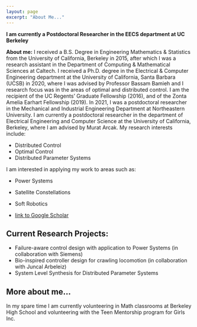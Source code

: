 ```yaml
---
layout: page
excerpt: "About Me..."
---
```


**I am currently a Postdoctoral Researcher in the EECS department at UC Berkeley**

**About me:** I received a B.S. Degree in Engineering Mathematics & Statistics from the University of California, Berkeley in 2015, after which I was a research assistant in the Department of Computing & Mathematical Sciences at Caltech. I received a Ph.D. degree in the Electrical & Computer Engineering department at the University of California, Santa Barbara (UCSB) in 2020, where I was advised by Professor Bassam Bamieh and I research focus was in the areas of optimal and distributed control. I am the recipient of the UC Regents’ Graduate Fellowship (2016), and of
the Zonta Amelia Earhart Fellowship (2019). In 2021, I was a postdoctoral researcher in the Mechanical and Industrial Engineering Department at Northeastern University. I am currently a postdoctoral researcher in the department of Electrical Engineering and Computer Science at the University of California, Berkeley, where I am advised by Murat Arcak. My research interests include: 

- Distributed Control
- Optimal Control
- Distributed Parameter Systems

I am interested in applying my work to areas such as:

- Power Systems
- Satellite Constellations
- Soft Robotics



- [link to Google Scholar](https://scholar.google.com/citations?user=WzacMi8AAAAJ&hl=en&authuser=1)



## Current Research Projects:

- Failure-aware control design with application to Power Systems (in collaboration with Siemens)
- Bio-inspired controller design for crawling locomotion (in collaboration with Juncal Arbeleiz) 
- System Level Synthesis for Distributed Parameter Systems


## More about me...

In my spare time I am currently volunteering in Math classrooms at Berkeley High School and volunteering with the Teen Mentorship program for Girls Inc. 
